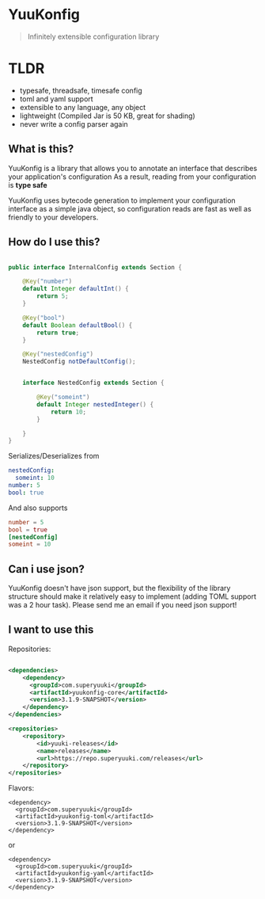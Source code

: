 # YuuKonfig
> Infinitely extensible configuration library

# TLDR
- typesafe, threadsafe, timesafe config
- toml and yaml support
- extensible to any language, any object
- lightweight (Compiled Jar is 50 KB, great for shading)
- never write a config parser again

## What is this?
YuuKonfig is a library that allows you to annotate an interface that describes your application's configuration As a result, reading from your configuration is **type safe**

YuuKonfig uses bytecode generation to implement your configuration interface as a simple java object, so configuration reads are fast as well as friendly to your developers.

## How do I use this?
```java

public interface InternalConfig extends Section {

    @Key("number")
    default Integer defaultInt() {
        return 5;
    }

    @Key("bool")
    default Boolean defaultBool() {
        return true;
    }

    @Key("nestedConfig")
    NestedConfig notDefaultConfig();


    interface NestedConfig extends Section {

        @Key("someint")
        default Integer nestedInteger() {
            return 10;
        }

    }
}

```

Serializes/Deserializes from
```yaml
nestedConfig:
  someint: 10
number: 5
bool: true
```
And also supports
```toml
number = 5
bool = true
[nestedConfig]
someint = 10
```

## Can i use json?
YuuKonfig doesn't have json support, but the flexibility of the library structure should make it relatively easy to implement (adding TOML support was a 2 hour task). Please send me an email if you need json support!

## I want to use this
Repositories:
```xml

<dependencies>
    <dependency>
      <groupId>com.superyuuki</groupId>
      <artifactId>yuukonfig-core</artifactId>
      <version>3.1.9-SNAPSHOT</version>
    </dependency>
</dependencies>

<repositories>
    <repository>
        <id>yuuki-releases</id>
        <name>releases</name>
        <url>https://repo.superyuuki.com/releases</url>
    </repository>
</repositories>

```
Flavors:
```
<dependency>
  <groupId>com.superyuuki</groupId>
  <artifactId>yuukonfig-toml</artifactId>
  <version>3.1.9-SNAPSHOT</version>
</dependency>
```
or
```
<dependency>
  <groupId>com.superyuuki</groupId>
  <artifactId>yuukonfig-yaml</artifactId>
  <version>3.1.9-SNAPSHOT</version>
</dependency>
```
